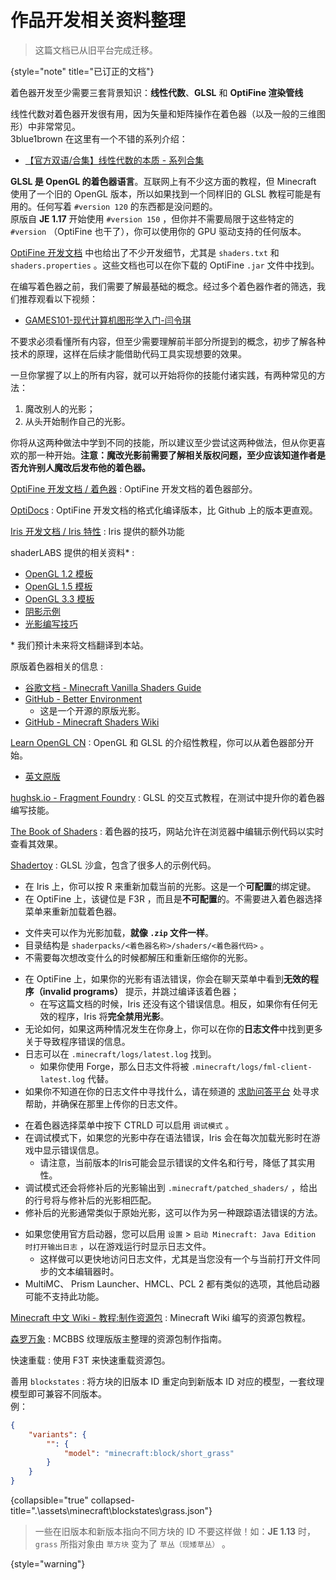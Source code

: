 # 作品开发相关资料整理

> 这篇文档已从旧平台完成迁移。
>
{style="note" title="已订正的文档"}

<tabs>
  <tab title="着色器开发">

<chapter title="背景知识">
<p>

着色器开发至少需要三套背景知识：**线性代数**、**GLSL** 和 **OptiFine 渲染管线**

线性代数对着色器开发很有用，因为矢量和矩阵操作在着色器（以及一般的三维图形）中非常常见。  
3blue1brown 在这里有一个不错的系列介绍：
- [【官方双语/合集】线性代数的本质 - 系列合集](https://www.bilibili.com/video/BV1ys411472E)

**GLSL 是 OpenGL 的着色器语言**。互联网上有不少这方面的教程，但 Minecraft 使用了一个旧的 OpenGL 版本，所以如果找到一个同样旧的 GLSL 教程可能是有用的。任何写着 `#version 120` 的东西都是没问题的。  
原版自 **JE 1.17** 开始使用 `#version 150` ，但你并不需要局限于这些特定的 `#version` （OptiFine 也干了），你可以使用你的 GPU 驱动支持的任何版本。

[OptiFine 开发文档](https://github.com/sp614x/optifine/tree/master/OptiFineDoc/doc) 中也给出了不少开发细节，尤其是 `shaders.txt` 和 `shaders.properties` 。这些文档也可以在你下载的 OptiFine `.jar` 文件中找到。

</p>
</chapter>
<chapter title="基本概念">
<p>

在编写着色器之前，我们需要了解最基础的概念。经过多个着色器作者的筛选，我们推荐观看以下视频：

- [GAMES101-现代计算机图形学入门-闫令琪](https://www.bilibili.com/video/BV1X7411F744)

不要求必须看懂所有内容，但至少需要理解前半部分所提到的概念，初步了解各种技术的原理，这样在后续才能借助代码工具实现想要的效果。

一旦你掌握了以上的所有内容，就可以开始将你的技能付诸实践，有两种常见的方法：

1. 魔改别人的光影；
2. 从头开始制作自己的光影。

你将从这两种做法中学到不同的技能，所以建议至少尝试这两种做法，但从你更喜欢的那一种开始。**注意：魔改光影前需要了解相关版权问题，至少应该知道作者是否允许别人魔改后发布他的着色器。**

</p>
</chapter>
<chapter title="相关资料">
<p>

[OptiFine 开发文档 / 着色器](https://github.com/sp614x/optifine/blob/master/OptiFineDoc/doc/shaders.txt)
: OptiFine 开发文档的着色器部分。

  [OptiDocs](https://optifine.readthedocs.io/shaders_dev.html)
  : OptiFine 开发文档的格式化编译版本，比 Github 上的版本更直观。

[Iris 开发文档 / Iris 特性](https://github.com/IrisShaders/ShaderDoc/blob/master/iris-features.md)
: Iris 提供的额外功能

[//]: # (- [https://github.com/Shadax-stack/MinecraftShaderProgramming/tree/master]&#40;https://github.com/Shadax-stack/MinecraftShaderProgramming/tree/master&#41;)

[//]: # (  - 介绍 Minecraft 渲染方式、缓冲区和一些示例效果的概述（含代码、图片和解释）。)

shaderLABS 提供的相关资料*
:
- [OpenGL 1.2 模板](https://github.com/shaderLABS/Base-120)
- [OpenGL 1.5 模板](https://github.com/shaderLABS/Base-150)
- [OpenGL 3.3 模板](https://github.com/shaderLABS/Base-330)
- [阴影示例](https://github.com/shaderLABS/Shadow-Tutorial)
- [光影编写技巧](https://wiki.shaderlabs.org/wiki/Shader_tricks)

\* 我们预计未来将文档翻译到本站。

原版着色器相关的信息
:
- [谷歌文档 - Minecraft Vanilla Shaders Guide](https://docs.google.com/document/d/15TOAOVLgSNEoHGzpNlkez5cryH3hFF3awXL5Py81EMk/edit#)
- [GitHub - Better Environment](https://github.com/bradleyq/mc_vanilla_shaders/tree/dev/resourcepack-shaders)
    - 这是一个开源的原版光影。
- [GitHub - Minecraft Shaders Wiki](https://github.com/McTsts/Minecraft-Shaders-Wiki)

[Learn OpenGL CN](https://learnopengl-cn.github.io/)
: OpenGL 和 GLSL 的介绍性教程，你可以从着色器部分开始。
- [英文原版](https://learnopengl.com/)

[hughsk.io - Fragment Foundry](https://hughsk.io/fragment-foundry/chapters/01-hello-world.html)
: GLSL 的交互式教程，在测试中提升你的着色器编写技能。

[The Book of Shaders](https://thebookofshaders.com/?lan=ch)
: 着色器的技巧，网站允许在浏览器中编辑示例代码以实时查看其效果。

[Shadertoy](https://www.shadertoy.com/)
: GLSL 沙盒，包含了很多人的示例代码。

</p>
</chapter>
<chapter title="开发技巧">
<deflist>

<def title="快速重载">

- 在 Iris 上，你可以按 <shortcut>R</shortcut> 来重新加载当前的光影。这是一个**可配置**的绑定键。
- 在 OptiFine 上，该键位是 <shortcut>F3</shortcut><shortcut>R</shortcut> ，而且是**不可配置**的。不需要进入着色器选择菜单来重新加载着色器。
</def>
<def title="使用文件夹">

- 文件夹可以作为光影加载，**就像 `.zip` 文件一样**。
- 目录结构是 `shaderpacks/<着色器名称>/shaders/<着色器代码>` 。
- 不需要每次想改变什么的时候都解压和重新压缩你的光影。
</def>
<def title="语法错误调试">
<tabs>
<tab title="OptiFine">

- 在 OptiFine 上，如果你的光影有语法错误，你会在聊天菜单中看到**无效的程序（invalid programs）** 提示，并跳过编译该着色器；
    - 在写这篇文档的时候，Iris 还没有这个错误信息。相反，如果你有任何无效的程序，Iris 将**完全禁用光影**。
- 无论如何，如果这两种情况发生在你身上，你可以在你的**日志文件**中找到更多关于导致程序错误的信息。
- 日志可以在 `.minecraft/logs/latest.log` 找到。
    - 如果你使用 Forge，那么日志文件将被 `.minecraft/logs/fml-client-latest.log` 代替。
- 如果你不知道在你的日志文件中寻找什么，请在频道的 [求助问答平台](https://pd.qq.com/s/1dvabyzrt) 处寻求帮助，并确保在那里上传你的日志文件。
</tab>
<tab title="Iris">

- 在着色器选择菜单中按下 <shortcut>CTRL</shortcut><shortcut>D</shortcut> 可以启用 `调试模式` 。
- 在调试模式下，如果您的光影中存在语法错误，Iris 会在每次加载光影时在游戏中显示错误信息。
    - 请注意，当前版本的Iris可能会显示错误的文件名和行号，降低了其实用性。
- 调试模式还会将修补后的光影输出到 `.minecraft/patched_shaders/` ，给出的行号将与修补后的光影相匹配。
- 修补后的光影通常类似于原始光影，这可以作为另一种跟踪语法错误的方法。
</tab>
</tabs>
</def>

<def title="快速查看日志文件">

- 如果您使用官方启动器，您可以启用 `设置` > `启动 Minecraft: Java Edition 时打开输出日志` ，以在游戏运行时显示日志文件。
    - 这样做可以更快地访问日志文件，尤其是当您没有一个与当前打开文件同步的文本编辑器时。
- MultiMC、 Prism Launcher、HMCL、PCL 2 都有类似的选项，其他启动器可能不支持此功能。

</def>
</deflist>
</chapter>
</tab>
<tab title="资源包开发">
<chapter title="相关资料">
<p>

[Minecraft 中文 Wiki - 教程:制作资源包](https://zh.minecraft.wiki/w/Tutorial:%E5%88%B6%E4%BD%9C%E8%B5%84%E6%BA%90%E5%8C%85)
: Minecraft Wiki 编写的资源包教程。

[森罗万象](http://sqwatermark.com/resguide/)
: MCBBS 纹理版版主整理的资源包制作指南。

</p>
</chapter>
<chapter title="开发技巧">

快速重载
: 使用 <shortcut>F3</shortcut><shortcut>T</shortcut> 来快速重载资源包。

善用 `blockstates`
: 将方块的旧版本 ID 重定向到新版本 ID 对应的模型，一套纹理模型即可兼容不同版本。  
例：
```JSON
{
    "variants": {
        "": {
            "model": "minecraft:block/short_grass"
        }
    }
}
```
{collapsible="true" collapsed-title=".\assets\minecraft\blockstates\grass.json"}
> 一些在旧版本和新版本指向不同方块的 ID 不要这样做！如：**JE 1.13** 时，`grass` 所指对象由 `草方块` 变为了 `草丛（现矮草丛）` 。
> 
{style="warning"}

</chapter>
</tab>
</tabs>
